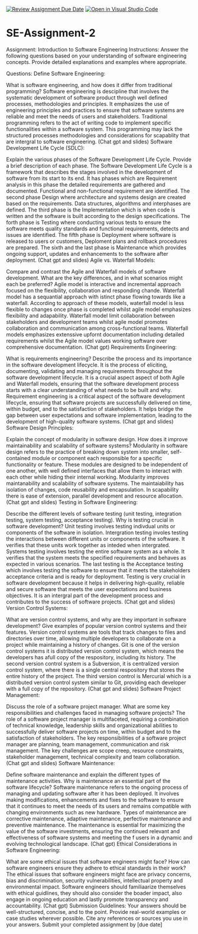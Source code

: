 [![Review Assignment Due Date](https://classroom.github.com/assets/deadline-readme-button-24ddc0f5d75046c5622901739e7c5dd533143b0c8e959d652212380cedb1ea36.svg)](https://classroom.github.com/a/-ucQIGTc)
[![Open in Visual Studio Code](https://classroom.github.com/assets/open-in-vscode-718a45dd9cf7e7f842a935f5ebbe5719a5e09af4491e668f4dbf3b35d5cca122.svg)](https://classroom.github.com/online_ide?assignment_repo_id=15241686&assignment_repo_type=AssignmentRepo)
# SE-Assignment-2
Assignment: Introduction to Software Engineering
Instructions:
Answer the following questions based on your understanding of software engineering concepts. Provide detailed explanations and examples where appropriate.

Questions:
Define Software Engineering:

What is software engineering, and how does it differ from traditional programming?
Software engineering is descipline that involves the systematic development of software product through well defined processes, methodologies and principles. It emphasizes the use of engineering principles and practices to ensure that software systems are reliable and meet the needs of users and stakeholders. Traditional programming refers to the act of writing code to implement specific functionalities within a software system. This programming may lack the structured processes methodologies and considerations for scapablity that are intergral to software engineering. (Chat gpt and slides)
Software Development Life Cycle (SDLC):


Explain the various phases of the Software Development Life Cycle. Provide a brief description of each phase.
The Software Development Life Cycle is a framework that describes the stages involved in the development of software from its start to its end. It has phases which are Requirement analysis in this phase the detailed requirements are gathered and documented. Functional and non-functional requirement are identified. The second phase Design where architecture and systems design are created based on the requirements. Data structures, algorithms and interphases are defined. The third phase is the Implementation which is when code is written and the software is built according to the design specifications. The forth phase is Testing where conducting various tests to ensure the software meets quality standards and functional requirements, detects and issues are identified. The fifth phase is Deployment where software is released to users or customers, Deploment plans and rollback procedures are prepared. The sixth and the last phase is  Maintenance which provides ongoing support, updates and enhancements to the software after deployment. (Chat gpt and slides)
Agile vs. Waterfall Models:


Compare and contrast the Agile and Waterfall models of software development. What are the key differences, and in what scenarios might each be preferred?
Agile model is interactive and incremental approach focused on the flexibility, collaboration and responding chande. Waterfall model has a sequantial approach with istinct phase flowing towards like a waterfall. According to approach of these models, waterfall model is less flexible to changes once phase is completed whilst agile model emphasizes flexibility and adapability. Waterfall model limit collaboration between stakeholders and development teams whilst agile model promotes collaboration and communication among cross-functional teams. Waterfall models emphasizes extenssive upfornt documentation including detailed requirements whilst the Agile model values working software over comprehensive documentation. (Chat gpt)
Requirements Engineering:


What is requirements engineering? Describe the process and its importance in the software development lifecycle.
It is the process of eliciting, documenting, validating and managing requirements throughout the software development lifecycle. It is a crucial aspect aspect of both Agile and Waterfall models, ensuring that the software development process starts with a clear understanding of what needs to be built and why. Requirement engineering is a critical aspect of the software development lifecycle, ensuring that software projects are successfully delivered on time, within budget, and to the satisfaction of stakeholders. It helps bridge the gap between user expectations and software implementation, leading to the development of high-quality software systems. (Chat gpt and slides)
Software Design Principles:


Explain the concept of modularity in software design. How does it improve maintainability and scalability of software systems?
Modularity in software design refers to the practice of breaking down system into smaller, self-contained module or component each responsible for a specific functionality or feature. These modules are designed to be independent of one another, with well defined interfaces that allow them to interact with each other while hiding their internal working. Modularity improves maintanability and scalability of software systems. The maintaiability has isolation of changes, code reusability and encapsulation. In scapability there is ease of extension, parallel development and resource allocation. (Chat gpt and slides)
Testing in Software Engineering:

Describe the different levels of software testing (unit testing, integration testing, system testing, acceptance testing). Why is testing crucial in software development?
Unit testing involves testing indivdual units or components of the software in isolation. Intergration testing involes testing the interactions between different units or components of the software. It verifies that these units work together as inteded when intergrated. Systems testing involves testing the entire software system as a whole. It verifies that the system meets the specified requirements and behaves as expected in various scenarios. The last testing is the Acceptance testing which involves testing the software to ensure that it meets the stakeholders acceptance criteria and is ready for deployment. Testing is very crucial in software development because it helps in delivering high-quality, reliable and secure software that meets the user expectations and business objectives. It is an intergral part of the development process and contributes to the success of software projects. (Chat gpt and slides)
Version Control Systems:

What are version control systems, and why are they important in software development? Give examples of popular version control systems and their features.
Version control systems are tools that track changes to files and directories over time, allowing multiple developers to collaborate on a project while maintaining a history of changes. Git is one of the version control systems it is distributed version control system, which means the developers has afull copy of the respository, including its history. The second version control system is a Subversion, it is centralized version control system, where there is a single central respository that stores the entire history of the project. The third version control is Mercurial which is a distributed version control system similar to Git, providing each developer with a full copy of the repository. (Chat gpt and slides)
Software Project Management:

Discuss the role of a software project manager. What are some key responsibilities and challenges faced in managing software projects?
The role of a software project manager is multifaceted, requiring a combination of technical knowledge, leadership skills and organizational abilities to successfully deliver software projects on time, within budget and to the satisfaction of stakeholders. The key responsibilities of a software project manager are planning, team management, communication and risk management. The key challenges are scope creep, resource constraints, stakeholder management, technical complexity and team collaboration. (Chat gpt and slides)
Software Maintenance:

Define software maintenance and explain the different types of maintenance activities. Why is maintenance an essential part of the software lifecycle?
Software maintenance refers to the ongoing process of managing and updating software after it has been deployed. It involves making modifications, enhancements and fixes to the software to ensure that it continues to meet the needs of its users and remains compatible with changing environments such as new hardware. Types of maintenance are corrective maintenance, adaptive maintenance, perfective maintenance and preventive maintenance. The maintenance is essential for maximizing the value of the software investments, ensuring the continued relevant and effectiveness of software systems and meeting the f users in a dynamic and evolving technological landscape. (Chat gpt)
Ethical Considerations in Software Engineering:

What are some ethical issues that software engineers might face? How can software engineers ensure they adhere to ethical standards in their work?
The ethical issues that software engineers might face are privacy concerns, bias and discrimination, security vulnerabilities, intellectual property and environmental impact. Software engineers should familiaarize themselves with ethical guidlines, they should also consider the boader impact, also engage in ongoing education and lastly promote transparency and accountability. (Chat gpt)
Submission Guidelines:
Your answers should be well-structured, concise, and to the point.
Provide real-world examples or case studies wherever possible.
Cite any references or sources you use in your answers.
Submit your completed assignment by [due date]
